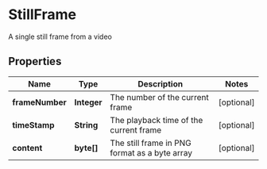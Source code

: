 

# StillFrame

A single still frame from a video
## Properties

Name | Type | Description | Notes
------------ | ------------- | ------------- | -------------
**frameNumber** | **Integer** | The number of the current frame |  [optional]
**timeStamp** | **String** | The playback time of the current frame |  [optional]
**content** | **byte[]** | The still frame in PNG format as a byte array |  [optional]




